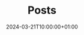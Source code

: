 ---
title: "Posts"
description: ""
slug: "posts"
aliases: []
translationKey: "posts"
language: en
date: 2024-03-21T10:00:00+01:00
Lastmod: 
draft: false
tags: []
categories: []
featured_image: ""
layout: posts
--- 